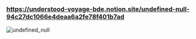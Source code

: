 ### https://understood-voyage-bde.notion.site/undefined-null-94c27dc1066e4deaa6a2fe78f401b7ad
![undefined_null](https://user-images.githubusercontent.com/106927728/232234595-abed75d7-ba1c-4314-acd5-dcea15c99551.jpeg)
